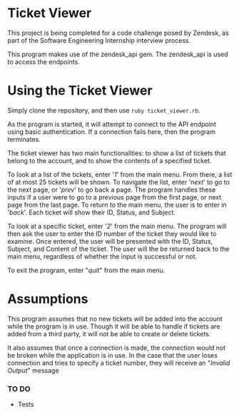 # Ticket Viewer
This project is being completed for a code challenge posed by Zendesk, as part of the Software Engineering Internship interview process.

This program makes use of the zendesk_api gem. The zendesk_api is used to access the endpoints.

# Using the Ticket Viewer
Simply clone the repository, and then use `ruby ticket_viewer.rb`.  

As the program is started, it will attempt to connect to the API endpoint using basic authentication.  If a connection fails here, then the program terminates.

The ticket viewer has two main functionalities: to show a list of tickets that belong to the account, and to show the contents of a specified ticket.

To look at a list of the tickets, enter '*1*' from the main menu.  From there, a list of at most 25 tickets will be shown.  To navigate the list, enter '*next*' to go to the next page, or '*prev*' to go back a page.  The program handles these inputs if a user were to go to a previous page from the first page, or next page from the last page.  To return to the main menu, the user is to enter in '*back*'.  Each ticket will show their ID, Status, and Subject.

To look at a specific ticket, enter '*2*' from the main menu.  The program will then ask the user to enter the ID number of the ticket they would like to examine.  Once entered, the user will be presented with the ID, Status, Subject, and Content of the ticket.  The user will the be returned back to the main menu, regardless of whether the input is successful or not.

To exit the program, enter "*quit*" from the main menu.


# Assumptions
This program assumes that no new tickets will be added into the account while the program is in use.  Though it will be able to handle if tickets are added from a third party, it will not be able to create or delete tickets.

It also assumes that once a connection is made, the connection would not be broken while the application is in use.  In the case that the user loses connection and tries to specify a ticket number, they will receive an "_Invalid Output_" message

### TO DO
* Tests
